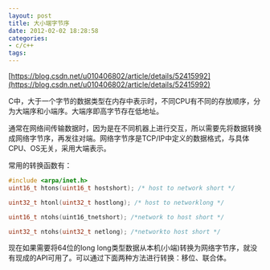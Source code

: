 ```yaml
---
layout: post
title: 大小端字节序
date: 2012-02-02 18:28:58
categories:
- c/c++
tags:
---
```


[https://blog.csdn.net/u010406802/article/details/52415992](https://blog.csdn.net/u010406802/article/details/52415992)

C中，大于一个字节的数据类型在内存中表示时，不同CPU有不同的存放顺序，分为大端序和小端序。大端序即高字节存在低地址。

通常在网络间传输数据时，因为是在不同机器上进行交互，所以需要先将数据转换成网络字节序，再发往对端。网络字节序是TCP/IP中定义的数据格式，与具体CPU、OS无关，采用大端表示。

常用的转换函数有：

```c
#include <arpa/inet.h>
uint16_t htons(uint16_t hostshort); /* host to network short */

uint32_t htonl(uint32_t hostlong); /* host to networklong */

uint16_t ntohs(uint16_tnetshort); /*network to host short */

uint32_t ntohs(uint32_t netlong); /*networkto host short */
```

现在如果需要将64位的long long类型数据从本机(小端)转换为网络字节序，就没有现成的API可用了。可以通过下面两种方法进行转换：移位、联合体。